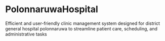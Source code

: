 # PolonnaruwaHospital
 Efficient and user-friendly clinic management system designed for district general hospital polonnaruwa to streamline patient care, scheduling, and administrative tasks
